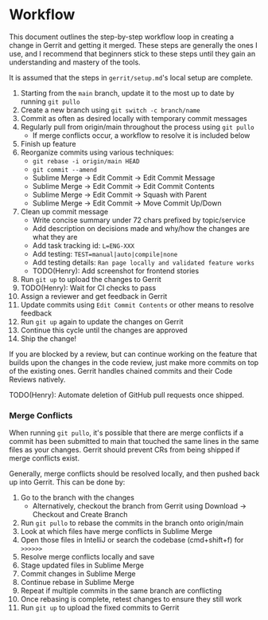 # Workflow

This document outlines the step-by-step workflow loop in creating a change in Gerrit and getting it
merged. These steps are generally the ones I use, and I recommend that beginners stick to these
steps until they gain an understanding and mastery of the tools.

It is assumed that the steps in `gerrit/setup.md`'s local setup are complete.

1. Starting from the `main` branch, update it to the most up to date by running `git pullo`
2. Create a new branch using `git switch -c branch/name`
3. Commit as often as desired locally with temporary commit messages
4. Regularly pull from origin/main throughout the process using `git pullo`
   - If merge conflicts occur, a workflow to resolve it is included below
5. Finish up feature
6. Reorganize commits using various techniques:
   - `git rebase -i origin/main HEAD` 
   - `git commit --amend` 
   - Sublime Merge -> Edit Commit -> Edit Commit Message
   - Sublime Merge -> Edit Commit -> Edit Commit Contents
   - Sublime Merge -> Edit Commit -> Squash with Parent
   - Sublime Merge -> Edit Commit -> Move Commit Up/Down
7. Clean up commit message
   - Write concise summary under 72 chars prefixed by topic/service
   - Add description on decisions made and why/how the changes are what they are
   - Add task tracking id: `L=ENG-XXX`
   - Add testing: `TEST=manual|auto|compile|none`
   - Add testing details: `Ran page locally and validated feature works`
   - TODO(Henry): Add screenshot for frontend stories 
8. Run `git up` to upload the changes to Gerrit
9. TODO(Henry): Wait for CI checks to pass
10. Assign a reviewer and get feedback in Gerrit
11. Update commits using `Edit Commit Contents` or other means to resolve feedback
12. Run `git up` again to update the changes on Gerrit
13. Continue this cycle until the changes are approved
14. Ship the change!


If you are blocked by a review, but can continue working on the feature that builds upon the changes
in the code review, just make more commits on top of the existing ones. Gerrit handles chained
commits and their Code Reviews natively.

TODO(Henry): Automate deletion of GitHub pull requests once shipped.


### Merge Conflicts 
When running `git pullo`, it's possible that there are merge conflicts if a commit has been
submitted to main that touched the same lines in the same files as your changes. Gerrit should
prevent CRs from being shipped if merge conflicts exist.

Generally, merge conflicts should be resolved locally, and then pushed back up into Gerrit. 
This can be done by:
1. Go to the branch with the changes 
   - Alternatively, checkout the branch from Gerrit using Download -> Checkout and Create Branch
2. Run `git pullo` to rebase the commits in the branch onto origin/main
3. Look at which files have merge conflicts in Sublime Merge
4. Open those files in IntelliJ or search the codebase (cmd+shift+f) for `>>>>>>`
5. Resolve merge conflicts locally and save
6. Stage updated files in Sublime Merge
7. Commit changes in Sublime Merge
8. Continue rebase in Sublime Merge
9. Repeat if multiple commits in the same branch are conflicting
10. Once rebasing is complete, retest changes to ensure they still work
11. Run `git up` to upload the fixed commits to Gerrit


